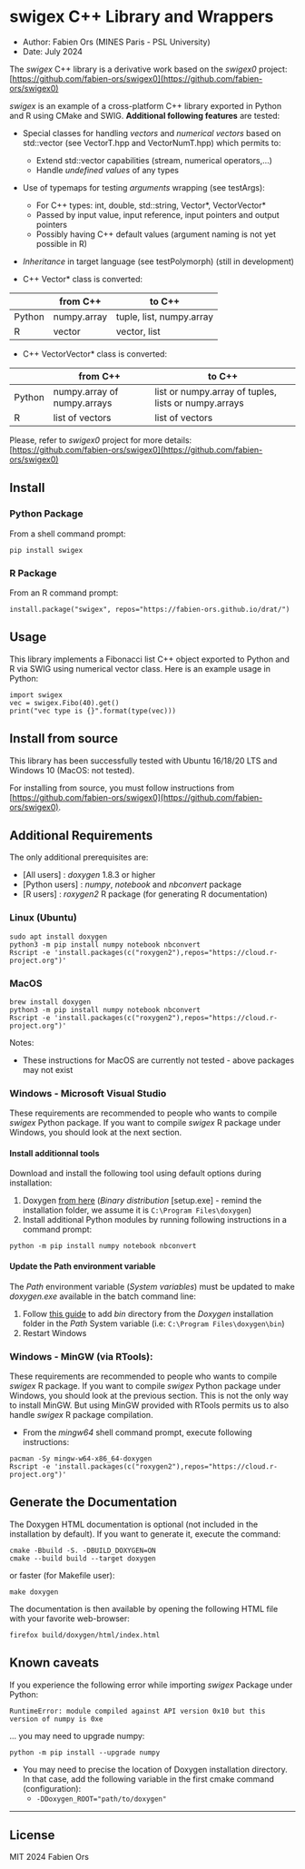 # swigex C++ Library and Wrappers

* Author: Fabien Ors (MINES Paris - PSL University) 
* Date: July 2024

The *swigex* C++ library is a derivative work based on the *swigex0* project: [https://github.com/fabien-ors/swigex0](https://github.com/fabien-ors/swigex0)

*swigex* is an example of a cross-platform C++ library exported in Python and R using CMake and SWIG. **Additional following features** are tested:
* Special classes for handling *vectors* and *numerical vectors* based on std::vector (see VectorT.hpp and VectorNumT.hpp) which permits to:
  * Extend std::vector capabilities (stream, numerical operators,...)
  * Handle *undefined values* of any types
* Use of typemaps for testing *arguments* wrapping (see testArgs):
  * For C++ types: int, double, std::string, Vector\*, VectorVector\*
  * Passed by input value, input reference, input pointers and output pointers
  * Possibly having C++ default values (argument naming is not yet possible in R)
* *Inheritance* in target language (see testPolymorph) (still in development)

* C++ Vector\* class is converted:

|        | from C++    | to C++                   |
|--------|-------------|--------------------------|
| Python | numpy.array | tuple, list, numpy.array |
| R      | vector      | vector, list             |

* C++ VectorVector\* class is converted:

|        | from C++                    | to C++                                               |
|--------|-----------------------------|------------------------------------------------------|
| Python | numpy.array of numpy.arrays | list or numpy.array of tuples, lists or numpy.arrays |
| R      | list of vectors             | list of vectors                                      |

Please, refer to *swigex0* project for more details: [https://github.com/fabien-ors/swigex0](https://github.com/fabien-ors/swigex0)

## Install

### Python Package
From a shell command prompt:

    pip install swigex

### R Package
From an R command prompt:

    install.package("swigex", repos="https://fabien-ors.github.io/drat/")

## Usage
This library implements a Fibonacci list C++ object exported to Python and R via SWIG using numerical vector class. Here is an example usage in Python:

    import swigex
    vec = swigex.Fibo(40).get()
    print("vec type is {}".format(type(vec)))


## Install from source

This library has been successfully tested with Ubuntu 16/18/20 LTS and Windows 10 (MacOS: not tested).

For installing from source, you must follow instructions from [https://github.com/fabien-ors/swigex0](https://github.com/fabien-ors/swigex0).

## Additional Requirements

The only additional prerequisites are:
* [All users] : *doxygen* 1.8.3 or higher
* [Python users] : *numpy*, *notebook* and *nbconvert* package
* [R users] : *roxygen2* R package (for generating R documentation)

### Linux (Ubuntu)

```
sudo apt install doxygen
python3 -m pip install numpy notebook nbconvert
Rscript -e 'install.packages(c("roxygen2"),repos="https://cloud.r-project.org")'
```

### MacOS

```
brew install doxygen
python3 -m pip install numpy notebook nbconvert
Rscript -e 'install.packages(c("roxygen2"),repos="https://cloud.r-project.org")'
```

Notes:

* These instructions for MacOS are currently not tested - above packages may not exist
  
### Windows - Microsoft Visual Studio

These requirements are recommended to people who wants to compile *swigex* Python package. If you want to compile *swigex* R package under Windows, you should look at the next section.

#### Install additionnal tools

Download and install the following tool using default options during installation:

1. Doxygen [from here](https://www.doxygen.nl/download.html) (*Binary distribution* [setup.exe] - remind the installation folder, we assume it is `C:\Program Files\doxygen`)
2. Install additional Python modules by running following instructions in a command prompt:

````
python -m pip install numpy notebook nbconvert
````

#### Update the Path environment variable

The *Path* environment variable (*System variables*) must be updated to make *doxygen.exe* available in the batch command line:

1. Follow [this guide](https://www.architectryan.com/2018/03/17/add-to-the-path-on-windows-10) to add *bin* directory from the *Doxygen* installation folder in the *Path* System variable (i.e: `C:\Program Files\doxygen\bin`)
2. Restart Windows


### Windows - MinGW (via RTools):

These requirements are recommended to people who wants to compile *swigex* R package. If you want to compile *swigex* Python package under Windows, you should look at the previous section. This is not the only way to install MinGW. But using MinGW provided with RTools permits us to also handle *swigex* R package compilation.

* From the *mingw64* shell command prompt, execute following instructions:

````
pacman -Sy mingw-w64-x86_64-doxygen
Rscript -e 'install.packages(c("roxygen2"),repos="https://cloud.r-project.org")'
````

## Generate the Documentation

The Doxygen HTML documentation is optional (not included in the installation by default). If you want to generate it, execute the command:

```
cmake -Bbuild -S. -DBUILD_DOXYGEN=ON
cmake --build build --target doxygen
```

or faster (for Makefile user):

```
make doxygen
```

The documentation is then available by opening the following HTML file with your favorite web-browser:

```
firefox build/doxygen/html/index.html
```

## Known caveats

If you experience the following error while importing *swigex* Package under Python:

    RuntimeError: module compiled against API version 0x10 but this version of numpy is 0xe

... you may need to upgrade numpy:

    python -m pip install --upgrade numpy

* You may need to precise the location of Doxygen installation directory. In that case, add the following variable in the first cmake command (configuration):
  * `-DDoxygen_ROOT="path/to/doxygen"`
---

## License
MIT
2024 Fabien Ors
